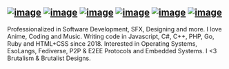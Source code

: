 [![image](./kingvonantipiracyscreen.svg)](https://citri.one/)
[![image](https://img.shields.io/badge/Discord-white?style=flat-square&labelColor=121216&logo=discord&logoColor=ffffff)](https://discord.com/users/1188824598641389574) [![image](https://img.shields.io/badge/Instagram-white?style=flat-square&labelColor=121216&logo=instagram&logoColor=ffffff)](https://instagram.com/citrizon) [![image](https://img.shields.io/badge/Codepen-white?style=flat-square&labelColor=121216&logo=codepen&logoColor=ffffff)](https://codepen.io/citrizon) [![image](https://img.shields.io/badge/GitHub-white?style=flat-square&labelColor=121216&logo=github&logoColor=ffffff)](https://github.com/citrizon) [![image](https://img.shields.io/badge/Fediverse-white?style=flat-square&labelColor=121216&logo=mastodon&logoColor=ffffff)](https://fedi.moegirl.live/@citrizon)
------
Professionalized in Software Development, SFX, Designing and more. I love Anime, Coding and Music. Writing code in Javascript, C#, C++, PHP, Go, Ruby and HTML+CSS since 2018. Interested in Operating Systems, EsoLangs, Fediverse, P2P & E2EE Protocols and Embedded Systems. I <3 Brutalism & Brutalist Designs.
